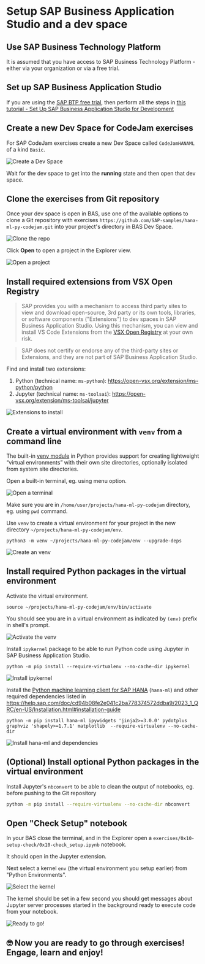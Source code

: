 # Setup SAP Business Application Studio and a dev space

## Use SAP Business Technology Platform
It is assumed that you have access to SAP Business Technology Platform - either via your organization or via a free trial.

## Set up SAP Business Application Studio
If you are using the [SAP BTP free trial](https://developers.sap.com/tutorials/hcp-create-trial-account.html), then perform all the steps in [this tutorial - Set Up SAP Business Application Studio for Development](https://developers.sap.com/tutorials/appstudio-onboarding.html)

## Create a new Dev Space for CodeJam exercises

For SAP CodeJam exercises create a new Dev Space called `CodeJamHANAML` of a kind `Basic`.

![Create a Dev Space](img/setup0020.png)

Wait for the dev space to get into the **running** state and then open that dev space.

## Clone the exercises from Git repository

Once your dev space is open in BAS, use one of the available options to clone a Git repository with exercises `https://github.com/SAP-samples/hana-ml-py-codejam.git` into your project's directory in BAS Dev Space.

![Clone the repo](img/setup0030.png)

Click **Open** to open a project in the Explorer view.

![Open a project](img/setup0040.png)

## Install required extensions from VSX Open Registry

> SAP provides you with a mechanism to access third party sites to view and download open-source, 3rd party or its own tools, libraries, or software components ("Extensions") to dev spaces in SAP Business Application Studio. Using this mechanism, you can view and install VS Code Extensions from the [VSX Open Registry](https://open-vsx.org/) at your own risk.

> SAP does not certify or endorse any of the third-party sites or Extensions, and they are not part of SAP Business Application Studio.

Find and install two extensions:
1. Python (technical name: `ms-python`): https://open-vsx.org/extension/ms-python/python
1. Jupyter (technical name: `ms-toolsai`): https://open-vsx.org/extension/ms-toolsai/jupyter

![Extensions to install](img/setup0050.png)

## Create a virtual environment with `venv` from a command line

The built-in [venv module](https://docs.python.org/3.9/library/venv.html#module-venv) in Python provides support for creating lightweight “virtual environments” with their own site directories, optionally isolated from system site directories.

Open a built-in terminal, eg. using menu option.

![Open a terminal](img/setup0060.png)

Make sure you are in `/home/user/projects/hana-ml-py-codejam` directory, eg. using `pwd` command.

Use `venv` to create a virtual environment for your project in the new directory `~/projects/hana-ml-py-codejam/env`.

```shell
python3 -m venv ~/projects/hana-ml-py-codejam/env --upgrade-deps
```

![Create an venv](img/setup0070.png)

## Install required Python packages in the virtual environment

Activate the virtual environment. 

```shell
source ~/projects/hana-ml-py-codejam/env/bin/activate
```

You should see you are in a virtual environment as indicated by `(env)` prefix in shell's prompt.

![Activate the venv](img/setup0080.png)

Install `ipykernel` package to be able to run Python code using Jupyter in SAP Business Application Studio.

```shell
python -m pip install --require-virtualenv --no-cache-dir ipykernel
```

![Install ipykernel](img/setup0090.png)

Install the [Python machine learning client for SAP HANA](https://pypi.org/project/hana-ml/) (`hana-ml`) and other required dependencies listed in https://help.sap.com/doc/cd94b08fe2e041c2ba778374572ddba9/2023_1_QRC/en-US/Installation.html#installation-guide

```shell
python -m pip install hana-ml ipywidgets 'jinja2>=3.0.0' pydotplus graphviz 'shapely>=1.7.1' matplotlib  --require-virtualenv --no-cache-dir
```

![Install hana-ml and dependencies](img/setup0100.png)

## (Optional) Install optional Python packages in the virtual environment

Install Jupyter's `nbconvert` to be able to clean the output of notebooks, eg. before pushing to the Git repository
```sh
python -m pip install --require-virtualenv --no-cache-dir nbconvert
```

## Open "Check Setup" notebook

In your BAS close the terminal, and in the Explorer open a `exercises/0x10-setup-check/0x10-check_setup.ipynb` notebook. 

It should open in the Jupyter extension.

Next select a kernel `env` (the virtual environment you setup earlier) from "Python Environments".

![Select the kernel](img/setup0110.png)

The kernel should be set in a few second you should get messages about Jupyter server processes started in the background ready to execute code from your notebook.

![Ready to go!](img/setup0120.png)

## 🤓 Now you are ready to go through exercises! Engage, learn and enjoy!